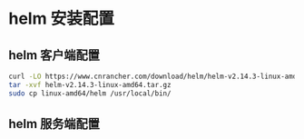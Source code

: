 
# helm 安装配置




## helm 客户端配置
```bash
curl -LO https://www.cnrancher.com/download/helm/helm-v2.14.3-linux-amd64.tar.gz
tar -xvf helm-v2.14.3-linux-amd64.tar.gz
sudo cp linux-amd64/helm /usr/local/bin/
```
## helm 服务端配置
